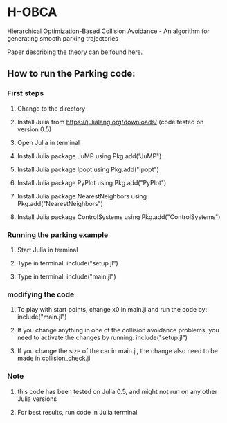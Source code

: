 # H-OBCA
Hierarchical Optimization-Based Collision Avoidance - An algorithm for generating smooth parking trajectories 

Paper describing the theory can be found [here](http://arxiv.org/abs/1711.03449).

## How to run the Parking code:

### First steps

1. Change to the directory

2. Install Julia from https://julialang.org/downloads/ (code tested on version 0.5) 

3. Open Julia in terminal

4. Install Julia package JuMP using Pkg.add("JuMP")

5. Install Julia package Ipopt using Pkg.add("Ipopt")

6. Install Julia package PyPlot using Pkg.add("PyPlot")

7. Install Julia package NearestNeighbors using Pkg.add("NearestNeighbors")

8. Install Julia package ControlSystems using Pkg.add("ControlSystems")


### Running the parking example 

1. Start Julia in terminal

2. Type in terminal: include("setup.jl")

3. Type in terminal: include("main.jl")


### modifying the code 

1. To play with start points, change x0 in main.jl and run 
the code by: include("main.jl")

2. If you change anything in one of the collision avoidance
problems, you need to activate the changes by running:
include("setup.jl")

3. If you change the size of the car in main.jl, the change 
also need to be made in collision_check.jl

### Note
1. this code has been tested on Julia 0.5, and might not run on any other Julia versions

2. For best results, run code in Julia terminal
